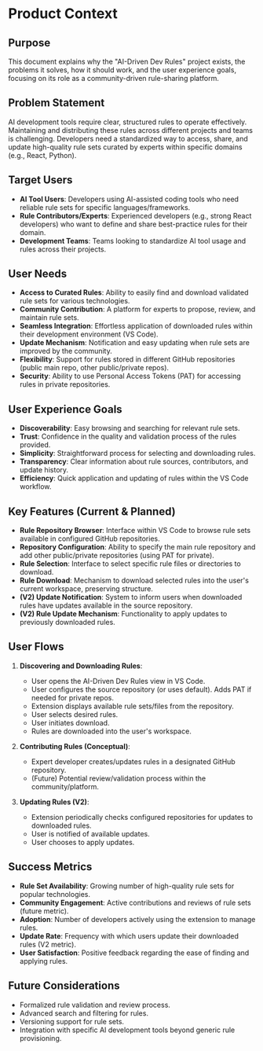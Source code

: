 # Product Context

## Purpose

This document explains why the "AI-Driven Dev Rules" project exists, the problems it solves, how it should work, and the user experience goals, focusing on its role as a community-driven rule-sharing platform.

## Problem Statement

AI development tools require clear, structured rules to operate effectively. Maintaining and distributing these rules across different projects and teams is challenging. Developers need a standardized way to access, share, and update high-quality rule sets curated by experts within specific domains (e.g., React, Python).

## Target Users

- **AI Tool Users**: Developers using AI-assisted coding tools who need reliable rule sets for specific languages/frameworks.
- **Rule Contributors/Experts**: Experienced developers (e.g., strong React developers) who want to define and share best-practice rules for their domain.
- **Development Teams**: Teams looking to standardize AI tool usage and rules across their projects.

## User Needs

- **Access to Curated Rules**: Ability to easily find and download validated rule sets for various technologies.
- **Community Contribution**: A platform for experts to propose, review, and maintain rule sets.
- **Seamless Integration**: Effortless application of downloaded rules within their development environment (VS Code).
- **Update Mechanism**: Notification and easy updating when rule sets are improved by the community.
- **Flexibility**: Support for rules stored in different GitHub repositories (public main repo, other public/private repos).
- **Security**: Ability to use Personal Access Tokens (PAT) for accessing rules in private repositories.

## User Experience Goals

- **Discoverability**: Easy browsing and searching for relevant rule sets.
- **Trust**: Confidence in the quality and validation process of the rules provided.
- **Simplicity**: Straightforward process for selecting and downloading rules.
- **Transparency**: Clear information about rule sources, contributors, and update history.
- **Efficiency**: Quick application and updating of rules within the VS Code workflow.

## Key Features (Current & Planned)

- **Rule Repository Browser**: Interface within VS Code to browse rule sets available in configured GitHub repositories.
- **Repository Configuration**: Ability to specify the main rule repository and add other public/private repositories (using PAT for private).
- **Rule Selection**: Interface to select specific rule files or directories to download.
- **Rule Download**: Mechanism to download selected rules into the user's current workspace, preserving structure.
- **(V2) Update Notification**: System to inform users when downloaded rules have updates available in the source repository.
- **(V2) Rule Update Mechanism**: Functionality to apply updates to previously downloaded rules.

## User Flows

1. **Discovering and Downloading Rules**:
    - User opens the AI-Driven Dev Rules view in VS Code.
    - User configures the source repository (or uses default). Adds PAT if needed for private repos.
    - Extension displays available rule sets/files from the repository.
    - User selects desired rules.
    - User initiates download.
    - Rules are downloaded into the user's workspace.

2. **Contributing Rules (Conceptual)**:
    - Expert developer creates/updates rules in a designated GitHub repository.
    - (Future) Potential review/validation process within the community/platform.

3. **Updating Rules (V2)**:
    - Extension periodically checks configured repositories for updates to downloaded rules.
    - User is notified of available updates.
    - User chooses to apply updates.

## Success Metrics

- **Rule Set Availability**: Growing number of high-quality rule sets for popular technologies.
- **Community Engagement**: Active contributions and reviews of rule sets (future metric).
- **Adoption**: Number of developers actively using the extension to manage rules.
- **Update Rate**: Frequency with which users update their downloaded rules (V2 metric).
- **User Satisfaction**: Positive feedback regarding the ease of finding and applying rules.

## Future Considerations

- Formalized rule validation and review process.
- Advanced search and filtering for rules.
- Versioning support for rule sets.
- Integration with specific AI development tools beyond generic rule provisioning.
